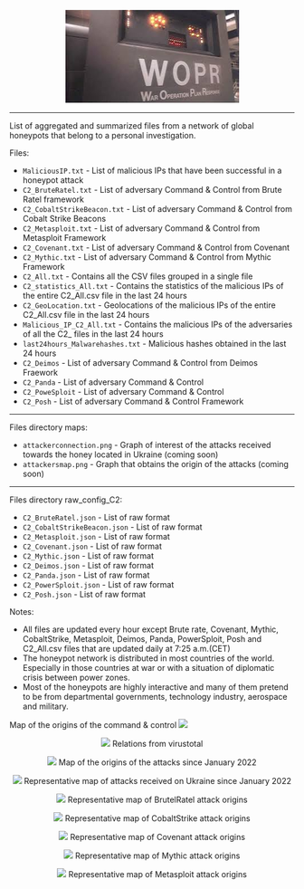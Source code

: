<p align="center">
  <img src="https://github.com/conexioninversa/Incident-Response/blob/master/AtaquesLaterales/WOPR.jpg"/>
</p>
 
---

List of aggregated and summarized files from a network of global honeypots that belong to a personal investigation. 

Files:
  * `MaliciousIP.txt` - List of malicious IPs that have been successful in a honeypot attack
  * `C2_BruteRatel.txt` - List of adversary Command & Control from Brute Ratel framework
  * `C2_CobaltStrikeBeacon.txt` - List of adversary Command & Control from Cobalt Strike Beacons
  * `C2_Metasploit.txt` - List of adversary Command & Control from Metasploit Framework
  * `C2_Covenant.txt` - List of adversary Command & Control from Covenant
  * `C2_Mythic.txt` - List of adversary Command & Control from Mythic Framework  
  * `C2_All.txt` - Contains all the CSV files grouped in a single file
  * `C2_statistics_All.txt` - Contains the statistics of the malicious IPs of the entire C2_All.csv file in the last 24 hours
  * `C2_GeoLocation.txt` - Geolocations of the malicious IPs of the entire C2_All.csv file in the last 24 hours
  * `Malicious_IP_C2_All.txt` - Contains the malicious IPs of the adversaries of all the C2_ files in  the last 24 hours
  * `last24hours_Malwarehashes.txt` - Malicious hashes obtained in the last 24 hours
  * `C2_Deimos` - List of adversary Command & Control from Deimos Fraework
  * `C2_Panda` - List of adversary Command & Control 
  * `C2_PoweSploit` - List of adversary Command & Control
  * `C2_Posh` - List of adversary Command & Control Framework 
---
Files directory maps:
  * `attackerconnection.png` - Graph of interest of the attacks received towards the honey located in Ukraine (coming soon)
  * `attackersmap.png` - Graph that obtains the origin of the attacks (coming soon)


---
Files directory raw_config_C2:
  * `C2_BruteRatel.json` - List of raw format
  * `C2_CobaltStrikeBeacon.json` - List of raw format 
  * `C2_Metasploit.json` - List of raw format
  * `C2_Covenant.json` - List of raw format
  * `C2_Mythic.json` - List of raw format
  * `C2_Deimos.json` - List of raw format
  * `C2_Panda.json` - List of raw format
  * `C2_PowerSploit.json` - List of raw format
  * `C2_Posh.json` - List of raw format
  
Notes:
 * All files are updated every hour except Brute rate, Covenant, Mythic, CobaltStrike, Metasploit, Deimos, Panda, PowerSploit, Posh and C2_All.csv files that are updated daily at 7:25 a.m.(CET)
 * The honeypot network is distributed in most countries of the world. Especially in those countries at war or with a situation of diplomatic crisis between power zones.
 * Most of the honeypots are highly interactive and many of them pretend to be from departmental governments, technology industry, aerospace and military.

<p>
</p>

Map of the origins of the command & control
  <img src="https://raw.githubusercontent.com/conexioninversa/MalwareIntel/main/maps/adversaries.gif"/>
<p>
</p>

<p align="center">
  <img src="https://raw.githubusercontent.com/conexioninversa/MalwareIntel/main/maps/malicious_actors.png"/>
Relations from virustotal
</p>


<p align="center">
  <img src="https://raw.githubusercontent.com/conexioninversa/MalwareIntel/main/maps/attackersmap.png"/>
Map of the origins of the attacks since January 2022
</p>

<p align="center">
  <img src="https://raw.githubusercontent.com/conexioninversa/MalwareIntel/main/maps/attackerconnection.png"/>
Representative map of attacks received on Ukraine since January 2022
</p>

<p align="center">
  <img src="https://raw.githubusercontent.com/conexioninversa/MalwareIntel/main/maps/BruteRatelsource.png"/>
Representative map of BrutelRatel attack origins
</p>

<p align="center">
  <img src="https://raw.githubusercontent.com/conexioninversa/MalwareIntel/main/maps/Cobaltsource.png"/>
Representative map of CobaltStrike attack origins
</p>

<p align="center">
  <img src="https://raw.githubusercontent.com/conexioninversa/MalwareIntel/main/maps/Covenantsource.png"/>
Representative map of Covenant attack origins
</p>

<p align="center">
  <img src="https://raw.githubusercontent.com/conexioninversa/MalwareIntel/main/maps/Mythicsource.png"/>
Representative map of Mythic attack origins
</p>

<p align="center">
  <img src="https://raw.githubusercontent.com/conexioninversa/MalwareIntel/main/maps/Metasploitsource.png"/>
Representative map of Metasploit attack origins
</p>

